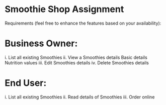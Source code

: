 # Smoothie Shop Assignment
Requirements (feel free to enhance the features based on your availability):

# Business Owner:
i.      List all existing Smoothies
ii.      View a Smoothies details
          Basic details
          Nutrition values
iii.      Edit Smoothies details
iv.      Delete Smoothies details

# End User:
i.      List all existing Smoothies
ii.      Read details of Smoothies
iii.      Order online
